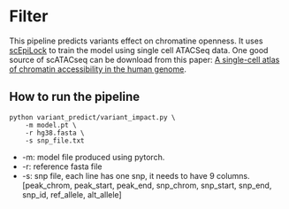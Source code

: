 # Filter
This pipeline predicts variants effect on chromatine openness. It uses [scEpiLock](https://github.com/aicb-ZhangLabs/scEpiLock) to train the model using single cell ATACSeq data. One good source of scATACseq can be download from this paper: [A single-cell atlas of chromatin accessibility in the human genome](https://www.sciencedirect.com/science/article/pii/S0092867421012794).

## How to run the pipeline

	python variant_predict/variant_impact.py \
		-m model.pt \
		-r hg38.fasta \
		-s snp_file.txt

* -m: model file produced using pytorch.
* -r: reference fasta file
* -s: snp file, each line has one snp, it needs to have 9 columns. [peak_chrom, peak_start, peak_end, snp_chrom, snp_start, snp_end, snp_id, ref_allele, alt_allele]

